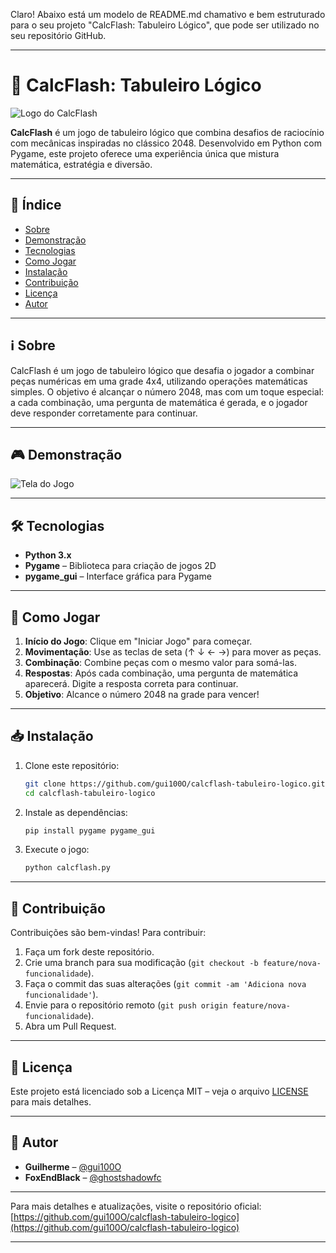 Claro! Abaixo está um modelo de README.md chamativo e bem estruturado para o seu projeto "CalcFlash: Tabuleiro Lógico", que pode ser utilizado no seu repositório GitHub.

---

# 🎯 CalcFlash: Tabuleiro Lógico

![Logo do CalcFlash](https://github.com/gui100O/calcflash-tabuleiro-logico/raw/versaofinal/assets/logo.png)

**CalcFlash** é um jogo de tabuleiro lógico que combina desafios de raciocínio com mecânicas inspiradas no clássico 2048. Desenvolvido em Python com Pygame, este projeto oferece uma experiência única que mistura matemática, estratégia e diversão.

---

## 📌 Índice

* [Sobre](#sobre)
* [Demonstração](#demonstração)
* [Tecnologias](#tecnologias)
* [Como Jogar](#como-jogar)
* [Instalação](#instalação)
* [Contribuição](#contribuição)
* [Licença](#licença)
* [Autor](#autor)

---

## ℹ️ Sobre

CalcFlash é um jogo de tabuleiro lógico que desafia o jogador a combinar peças numéricas em uma grade 4x4, utilizando operações matemáticas simples. O objetivo é alcançar o número 2048, mas com um toque especial: a cada combinação, uma pergunta de matemática é gerada, e o jogador deve responder corretamente para continuar.

---

## 🎮 Demonstração

![Tela do Jogo](https://github.com/gui100O/calcflash-tabuleiro-logico/raw/versaofinal/assets/tela_jogo.png)

---

## 🛠️ Tecnologias

* **Python 3.x**
* **Pygame** – Biblioteca para criação de jogos 2D
* **pygame\_gui** – Interface gráfica para Pygame

---

## 🎲 Como Jogar

1. **Início do Jogo**: Clique em "Iniciar Jogo" para começar.
2. **Movimentação**: Use as teclas de seta (↑ ↓ ← →) para mover as peças.
3. **Combinação**: Combine peças com o mesmo valor para somá-las.
4. **Respostas**: Após cada combinação, uma pergunta de matemática aparecerá. Digite a resposta correta para continuar.
5. **Objetivo**: Alcance o número 2048 na grade para vencer!

---

## 📥 Instalação

1. Clone este repositório:

   ```bash
   git clone https://github.com/gui100O/calcflash-tabuleiro-logico.git
   cd calcflash-tabuleiro-logico
   ```

2. Instale as dependências:

   ```bash
   pip install pygame pygame_gui
   ```

3. Execute o jogo:

   ```bash
   python calcflash.py
   ```

---

## 🤝 Contribuição

Contribuições são bem-vindas! Para contribuir:

1. Faça um fork deste repositório.
2. Crie uma branch para sua modificação (`git checkout -b feature/nova-funcionalidade`).
3. Faça o commit das suas alterações (`git commit -am 'Adiciona nova funcionalidade'`).
4. Envie para o repositório remoto (`git push origin feature/nova-funcionalidade`).
5. Abra um Pull Request.

---

## 📝 Licença

Este projeto está licenciado sob a Licença MIT – veja o arquivo [LICENSE](LICENSE) para mais detalhes.

---

## 👤 Autor

* **Guilherme** – [@gui100O](https://github.com/gui100O)
* **FoxEndBlack** – [@ghostshadowfc](https://github.com/ghostshadowfc)

---

Para mais detalhes e atualizações, visite o repositório oficial: [https://github.com/gui100O/calcflash-tabuleiro-logico](https://github.com/gui100O/calcflash-tabuleiro-logico)

---
